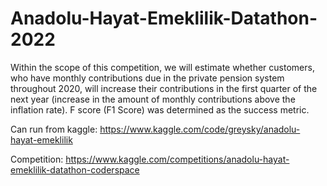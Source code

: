 # Anadolu-Hayat-Emeklilik-Datathon-2022
Within the scope of this competition, we will estimate whether customers, who have monthly contributions due in the private pension system throughout 2020, will increase their contributions in the first quarter of the next year (increase in the amount of monthly contributions above the inflation rate). F score (F1 Score) was determined as the success metric.

Can run from kaggle:
https://www.kaggle.com/code/greysky/anadolu-hayat-emeklilik

Competition:
https://www.kaggle.com/competitions/anadolu-hayat-emeklilik-datathon-coderspace
